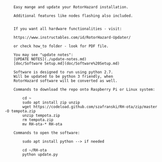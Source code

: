 

		Easy mange and update your RotorHazard installation. 
		
		Additional features like nodes flashing also included.
		
		
		If you want all hardware functionalities - visit:

		https://www.instructables.com/id/RotorHazard-Updater/
		
		or check how_to folder - look for PDF file.
		
		You may see "update notes": 
		[UPDATE NOTES](./update-notes.md)
		[doc/Software Setup.md](doc/Software%20Setup.md)

		Software is designed to run using python 2.7.
		Will be updated to be python 3 friendly, when
		RotorHazard software will be converted as well.

		Commands to download the repo onto Raspberry Pi or Linux system:
		
			cd ~
			sudo apt install zip unzip
			wget https://codeload.github.com/szafranski/RH-ota/zip/master -O tempota.zip
			unzip tempota.zip
			rm tempota.zip
			mv RH-ota-* RH-ota
		
		Commands to open the software:
			
			sudo apt install python --> if needed
			
			cd ~/RH-ota
			python update.py
